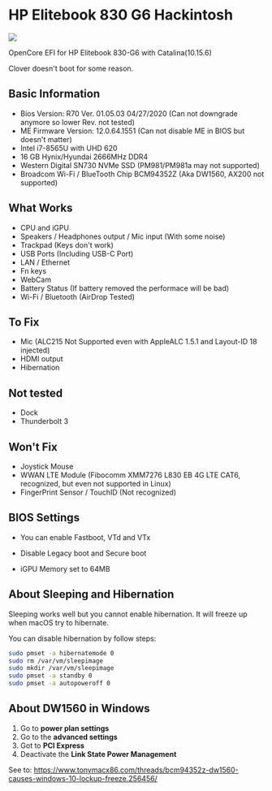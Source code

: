 # HP Elitebook 830 G6 Hackintosh

![](https://tva1.sinaimg.cn/large/007S8ZIlgy1gi2agfk1frj31hc0u013g.jpg)

OpenCore EFI for HP Elitebook 830-G6 with Catalina(10.15.6)

Clover doesn't boot for some reason.

## Basic Information

- Bios Version: R70 Ver. 01.05.03  04/27/2020 (Can not downgrade anymore so lower Rev. not tested)
- ME Firmware Version: 12.0.64.1551 (Can not disable ME in BIOS but doesn't matter)
- Intel i7-8565U with UHD 620
- 16 GB Hynix/Hyundai 2666MHz DDR4
- Western Digital SN730 NVMe SSD (PM981/PM981a may not supported)
- Broadcom Wi-Fi / BlueTooth Chip BCM94352Z (Aka DW1560, AX200 not supported)

## What Works

- CPU and iGPU
- Speakers /  Headphones output / Mic input (With some noise)
- Trackpad (Keys don't work)
- USB Ports (Including USB-C Port)
- LAN / Ethernet
- Fn keys
- WebCam
- Battery Status (If battery removed the performace will be bad)
- Wi-Fi / Bluetooth (AirDrop Tested)

## To Fix

- Mic (ALC215 Not Supported even with AppleALC 1.5.1 and Layout-ID 18 injected)
- HDMI output
- Hibernation

## Not tested

- Dock
- Thunderbolt 3

## Won't Fix

- Joystick Mouse
- WWAN LTE Module (Fibocomm XMM7276 L830 EB 4G LTE CAT6, recognized, but even not supported in Linux)
- FingerPrint Sensor / TouchID (Not recognized)

## BIOS Settings

- You can enable Fastboot, VTd and VTx

- Disable Legacy boot and Secure boot

- iGPU Memory set to 64MB

## About Sleeping and Hibernation

Sleeping works well but you cannot enable hibernation. It will freeze up when macOS try to hibernate.

You can disable hibernation by follow steps:

```bash
sudo pmset -a hibernatemode 0
sudo rm /var/vm/sleepimage
sudo mkdir /var/vm/sleepimage
sudo pmset -a standby 0
sudo pmset -a autopoweroff 0
```

## About DW1560 in Windows

1. Go to **power plan settings**
2. Go to the **advanced settings**
3. Got to **PCI Express**
4. Deactivate the **Link State Power Management**

See to: https://www.tonymacx86.com/threads/bcm94352z-dw1560-causes-windows-10-lockup-freeze.256456/
